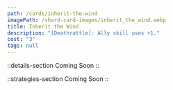 ```yaml
---
path: /cards/inherit-the-wind
imagePath: /shard-card-images/inherit_the_wind.webp
title: Inherit the Wind
description: "[Deathrattle]: Ally skill uses +1."
cost: "3"
tags: null
---
```


::details-section
Coming Soon
::

::strategies-section
Coming Soon
::
